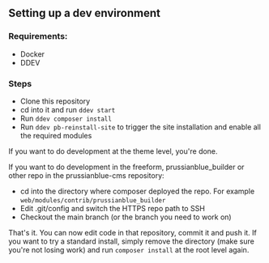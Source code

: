 ## Setting up a dev environment

### Requirements:

* Docker
* DDEV

### Steps

* Clone this repository
* cd into it and run `ddev start`
* Run `ddev composer install`
* Run `ddev pb-reinstall-site` to trigger the site installation and enable all the required modules

If you want to do development at the theme level, you're done.

If you want to do development in the freeform, prussianblue_builder or other repo in the prussianblue-cms repository:

* cd into the directory where composer deployed the repo. For example `web/modules/contrib/prussianblue_builder`
* Edit .git/config and switch the HTTPS repo path to SSH
* Checkout the main branch (or the branch you need to work on)

That's it. You can now edit code in that repository, commit it and push it. If you want to try a standard install, simply remove the directory (make sure you're not losing work) and run `composer install` at the root level again.
